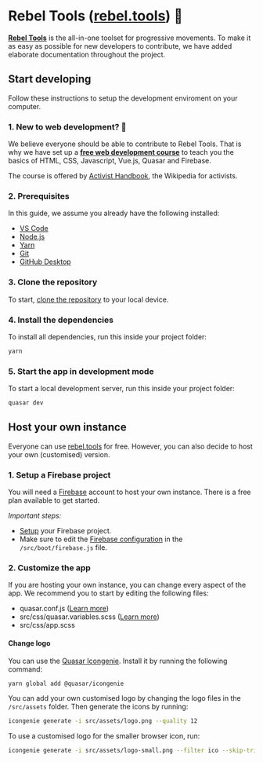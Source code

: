 # Rebel Tools ([rebel.tools](https://rebel.tools)) 🦋
**[Rebel Tools](https://rebel.tools)** is the all-in-one toolset for progressive movements. To make it as easy as possible for new developers to contribute, we have added elaborate documentation throughout the project.

## Start developing
Follow these instructions to setup the development enviroment on your computer.

### 1. New to web development? 🐣
We believe everyone should be able to contribute to Rebel Tools. That is why we have set up a **[free web development course](https://activisthandbook.org/academy/web-dev)** to teach you the basics of HTML, CSS, Javascript, Vue.js, Quasar and Firebase.

The course is offered by [Activist Handbook](https://activisthandbook.org), the Wikipedia for activists.

### 2. Prerequisites
In this guide, we assume you already have the following installed:
- [VS Code](https://code.visualstudio.com/download)
- [Node.js](https://nodejs.org)
- [Yarn](https://yarnpkg.com/getting-started/install)
- [Git](https://git-scm.com/downloads)
- [GitHub Desktop](https://desktop.github.com)

### 3. Clone the repository
To start, [clone the repository](https://docs.github.com/en/repositories/creating-and-managing-repositories/cloning-a-repository) to your local device.

### 4. Install the dependencies
To install all dependencies, run this inside your project folder:
```bash
yarn
```

### 5. Start the app in development mode
To start a local development server, run this inside your project folder:
```bash
quasar dev
```

## Host your own instance
Everyone can use [rebel.tools](https://rebel.tools) for free. However, you can also decide to host your own (customised) version.

### 1. Setup a Firebase project
You will need a [Firebase](firebase.google.com) account to host your own instance. There is a free plan available to get started.

*Important steps:*
- [Setup](https://firebase.google.com/docs/web/setup) your Firebase project.
- Make sure to edit the [Firebase configuration](https://firebase.google.com/docs/web/learn-more#config-object) in the `/src/boot/firebase.js` file.

### 2. Customize the app
If you are hosting your own instance, you can change every aspect of the app. We recommend you to start by editing the following files:
- quasar.conf.js ([Learn more](https://v2.quasar.dev/quasar-cli/quasar-conf-js))
- src/css/quasar.variables.scss ([Learn more](https://quasar.dev/style/sass-scss-variables#customizing))
- src/css/app.scss

#### Change logo
You can use the [Quasar Icongenie](https://quasar.dev/icongenie/). Install it by running the following command:
```bash
yarn global add @quasar/icongenie
```
You can add your own customised logo by changing the logo files in the `/src/assets` folder. Then generate the icons by running:
```bash
icongenie generate -i src/assets/logo.png --quality 12
```

To use a customised logo for the smaller browser icon, run:
```bash
icongenie generate -i src/assets/logo-small.png --filter ico --skip-trim --quality 12
```
